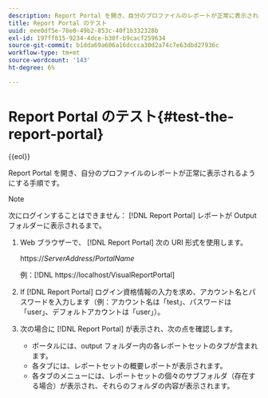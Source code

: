 ```yaml
---
description: Report Portal を開き、自分のプロファイルのレポートが正常に表示されるようにする手順です。
title: Report Portal のテスト
uuid: eee0df5e-78e0-49b2-853c-40f1b332328b
exl-id: 197ff815-9234-4dce-b30f-b9cacf259634
source-git-commit: b1dda69a606a16dccca30d2a74c7e63dbd27936c
workflow-type: tm+mt
source-wordcount: '143'
ht-degree: 6%

---
```


# Report Portal のテスト{#test-the-report-portal}

{{eol}}

Report Portal を開き、自分のプロファイルのレポートが正常に表示されるようにする手順です。

>[!NOTE]
>
>次にログインすることはできません： [!DNL Report Portal] レポートが Output フォルダーに表示されるまで。

1. Web ブラウザーで、 [!DNL Report Portal] 次の URI 形式を使用します。

   https://*ServerAddress*/*PortalName*

   例：[!DNL https://localhost/VisualReportPortal]

1. If [!DNL Report Portal] ログイン資格情報の入力を求め、アカウント名とパスワードを入力します（例：アカウント名は「test」、パスワードは「user」、デフォルトアカウントは「user」）。
1. 次の場合に [!DNL Report Portal] が表示され、次の点を確認します。

   * ポータルには、output フォルダー内の各レポートセットのタブが含まれます。
   * 各タブには、レポートセットの概要レポートが表示されます。
   * 各タブのメニューには、レポートセットの個々のサブフォルダ（存在する場合）が表示され、それらのフォルダの内容が表示されます。

